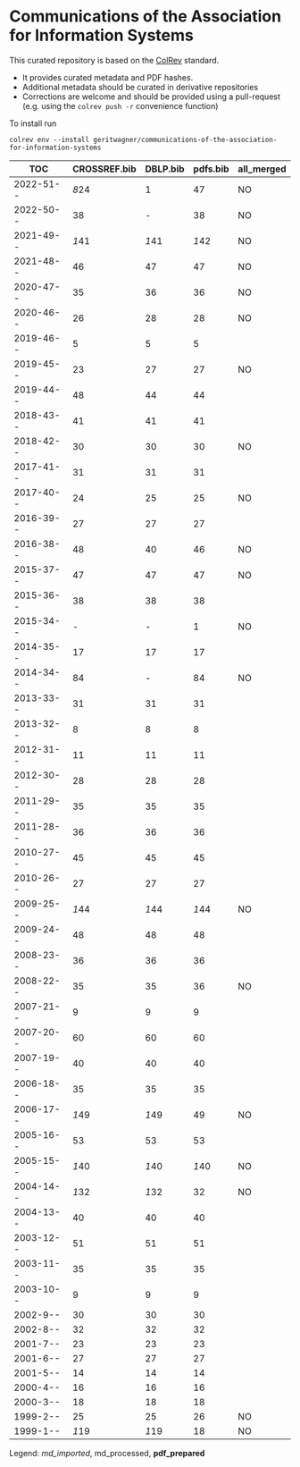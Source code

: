 # Communications of the Association for Information Systems

This curated repository is based on the [ColRev](https://github.com/geritwagner/colrev_core) standard.

- It provides curated metadata and PDF hashes.
- Additional metadata should be curated in derivative repositories
- Corrections are welcome and should be provided using a pull-request (e.g. using the `colrev push -r` convenience function)

To install run

```
colrev env --install geritwagner/communications-of-the-association-for-information-systems
```

<!-- TABLE_SUMMARY -->

|TOC           |CROSSREF.bib    |DBLP.bib        |pdfs.bib        |all_merged      |
|--------------|----------------|----------------|----------------|----------------|
|2022-51--     |           *8*24|               1|              47|              NO|
|2022-50--     |              38|               -|              38|              NO|
|2021-49--     |           *1*41|           *1*41|           *1*42|              NO|
|2021-48--     |              46|              47|              47|              NO|
|2020-47--     |              35|              36|              36|              NO|
|2020-46--     |              26|              28|              28|              NO|
|2019-46--     |               5|               5|               5|                |
|2019-45--     |              23|              27|              27|              NO|
|2019-44--     |              48|              44|              44|                |
|2018-43--     |              41|              41|              41|                |
|2018-42--     |              30|              30|              30|              NO|
|2017-41--     |              31|              31|              31|                |
|2017-40--     |              24|              25|              25|              NO|
|2016-39--     |              27|              27|              27|                |
|2016-38--     |              48|              40|              46|              NO|
|2015-37--     |              47|              47|              47|              NO|
|2015-36--     |              38|              38|              38|                |
|2015-34--     |               -|               -|               1|              NO|
|2014-35--     |              17|              17|              17|                |
|2014-34--     |              84|               -|              84|              NO|
|2013-33--     |              31|              31|              31|                |
|2013-32--     |               8|               8|               8|                |
|2012-31--     |              11|              11|              11|                |
|2012-30--     |              28|              28|              28|                |
|2011-29--     |              35|              35|              35|                |
|2011-28--     |              36|              36|              36|                |
|2010-27--     |              45|              45|              45|                |
|2010-26--     |              27|              27|              27|                |
|2009-25--     |           *1*44|           *1*44|           *1*44|              NO|
|2009-24--     |              48|              48|              48|                |
|2008-23--     |              36|              36|              36|                |
|2008-22--     |              35|              35|              36|              NO|
|2007-21--     |               9|               9|               9|                |
|2007-20--     |              60|              60|              60|                |
|2007-19--     |              40|              40|              40|                |
|2006-18--     |              35|              35|              35|                |
|2006-17--     |           *1*49|           *1*49|              49|              NO|
|2005-16--     |              53|              53|              53|                |
|2005-15--     |           *1*40|           *1*40|           *1*40|              NO|
|2004-14--     |           *1*32|           *1*32|              32|              NO|
|2004-13--     |              40|              40|              40|                |
|2003-12--     |              51|              51|              51|                |
|2003-11--     |              35|              35|              35|                |
|2003-10--     |               9|               9|               9|                |
|2002-9--      |              30|              30|              30|                |
|2002-8--      |              32|              32|              32|                |
|2001-7--      |              23|              23|              23|                |
|2001-6--      |              27|              27|              27|                |
|2001-5--      |              14|              14|              14|                |
|2000-4--      |              16|              16|              16|                |
|2000-3--      |              18|              18|              18|                |
|1999-2--      |              25|              25|              26|              NO|
|1999-1--      |           *1*19|           *1*19|              18|              NO|

Legend: *md_imported*, md_processed, **pdf_prepared**
